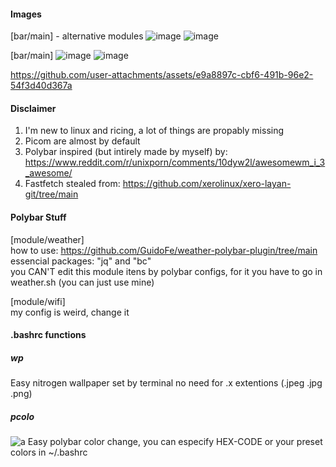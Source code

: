 #### Images
[bar/main] - alternative modules
![image](https://github.com/user-attachments/assets/a7649086-8e00-4f03-aa23-47a6431dda44)
![image](https://github.com/user-attachments/assets/5c7e243d-9746-472e-bc27-e1b0a3c02b16)

[bar/main]
![image](https://github.com/user-attachments/assets/04d7f731-b6c5-4a3c-ab60-69c922a8a7a0)
![image](https://github.com/user-attachments/assets/6f47b779-5628-4790-8eee-8d5076c3f3f8)



https://github.com/user-attachments/assets/e9a8897c-cbf6-491b-96e2-54f3d40d367a


#### Disclaimer
1. I'm new to linux and ricing, a lot of things are propably missing
2. Picom are almost by default
3. Polybar inspired (but intirely made by myself) by: https://www.reddit.com/r/unixporn/comments/10dyw2l/awesomewm_i_3_awesome/
4. Fastfetch stealed from: https://github.com/xerolinux/xero-layan-git/tree/main

#### Polybar Stuff
[module/weather] <br/>
how to use: https://github.com/GuidoFe/weather-polybar-plugin/tree/main <br/>
essencial packages: "jq" and "bc" <br/>
you CAN'T edit this module itens by polybar configs, for it you have to go in weather.sh (you can just use mine) <br/>

[module/wifi] <br/>
my config is weird, change it <br/>

#### .bashrc functions
##### wp



Easy nitrogen wallpaper set by terminal no need for .x extentions (.jpeg .jpg .png) <br/>
##### pcolo
![a](https://github.com/user-attachments/assets/0c791642-64fa-4c16-9388-af82ef37be28)
Easy polybar color change, you can especify HEX-CODE or your preset colors in ~/.bashrc
